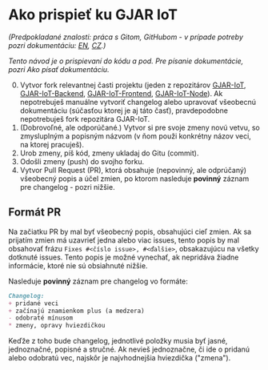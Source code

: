 # Ako prispieť ku GJAR IoT

*(Predpokladané znalosti: práca s Gitom, GitHubom - v prípade potreby pozri dokumentáciu: [EN](https://git-scm.com/book/en/v2), [CZ](https://git-scm.com/book/cs/v2).)*

*Tento návod je o prispievaní do kódu a pod. Pre písanie dokumentácie, pozri *Ako písať dokumentáciu*.*

0. Vytvor fork relevantnej časti projektu (jeden z repozitárov [GJAR-IoT](https://github.com/GJAR-IoT/GJAR-IoT), [GJAR-IoT-Backend](https://github.com/GJAR-IoT/GJAR-IoT-Backend), [GJAR-IoT-Frontend](https://github.com/GJAR-IoT/GJAR-IoT-Frontend), [GJAR-IoT-Node](https://github.com/GJAR-IoT/GJAR-IoT-Node)). Ak nepotrebuješ manuálne vytvoriť changelog alebo upravovať všeobecnú dokumentáciu (súčasťou ktorej je aj táto časť), pravdepodobne nepotrebuješ fork repozitára GJAR-IoT.
1. (Dobrovoľné, ale odporúčané.) Vytvor si pre svoje zmeny novú vetvu, so zmysluplným a popisným názvom (v ňom použi konkrétny názov veci, na ktorej pracuješ).
2. Urob zmeny, píš kód, zmeny ukladaj do Gitu (commit).
3. Odošli zmeny (push) do svojho forku.
4. Vytvor Pull Request (PR), ktorá obsahuje (nepovinný, ale odprúčaný) všeobecný popis a účel zmien, po ktorom nasleduje **povinný** záznam pre changelog - pozri nižšie.

## Formát PR

Na začiatku PR by mal byť všeobecný popis, obsahujúci cieľ zmien. Ak sa prijatím zmien má uzavrieť jedna alebo viac issues, tento popis by mal obsahovať frázu `Fixes #<číslo issue>, #<ďalšie>`, obsakazujúcu na všetky dotknuté issues. Tento popis je možné vynechať, ak nepridáva žiadne informácie, ktoré nie sú obsiahnuté nižšie.

Nasleduje **povinný** záznam pre changelog vo formáte:

```md
Changelog:
+ pridané veci
+ začínajú znamienkom plus (a medzera)
- odobraté mínusom
* zmeny, opravy hviezdičkou
```

Keďže z toho bude changelog, jednotlivé položky musia byť jasné, jednoznačné, popisné a stručné. Ak nevieš jednoznačne, či ide o pridanú alebo odobratú vec, najskôr je najvhodnejšia hviezdička ("zmena").
